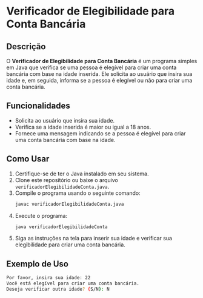# Verificador de Elegibilidade para Conta Bancária

## Descrição
O **Verificador de Elegibilidade para Conta Bancária** é um programa simples em Java que verifica se uma pessoa é elegível para criar uma conta bancária com base na idade inserida. Ele solicita ao usuário que insira sua idade e, em seguida, informa se a pessoa é elegível ou não para criar uma conta bancária.

## Funcionalidades
- Solicita ao usuário que insira sua idade.
- Verifica se a idade inserida é maior ou igual a 18 anos.
- Fornece uma mensagem indicando se a pessoa é elegível para criar uma conta bancária com base na idade.

## Como Usar
1. Certifique-se de ter o Java instalado em seu sistema.
2. Clone este repositório ou baixe o arquivo `verificadorElegibilidadeConta.java`.
3. Compile o programa usando o seguinte comando:
    ```sh
    javac verificadorElegibilidadeConta.java
    ```
4. Execute o programa:
    ```sh
    java verificadorElegibilidadeConta
    ```
5. Siga as instruções na tela para inserir sua idade e verificar sua elegibilidade para criar uma conta bancária.

## Exemplo de Uso
```sh
Por favor, insira sua idade: 22
Você está elegível para criar uma conta bancária.
Deseja verificar outra idade? (S/N): N
